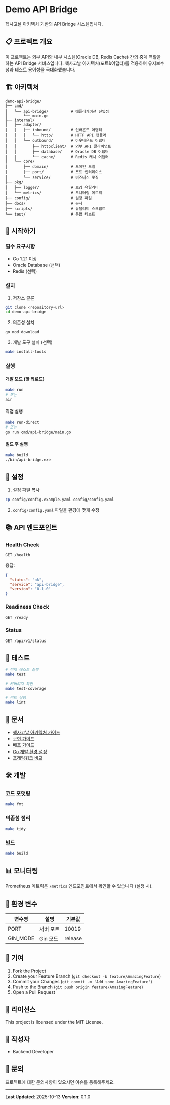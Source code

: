 # Demo API Bridge

헥사고날 아키텍처 기반의 API Bridge 시스템입니다.

## 📋 프로젝트 개요

이 프로젝트는 외부 API와 내부 시스템(Oracle DB, Redis Cache) 간의 중계 역할을 하는 API Bridge 서비스입니다. 헥사고날 아키텍처(포트&어댑터)를 적용하여 유지보수성과 테스트 용이성을 극대화했습니다.

## 🏗️ 아키텍처

```
demo-api-bridge/
├── cmd/
│   └── api-bridge/          # 애플리케이션 진입점
│       └── main.go
├── internal/
│   ├── adapter/
│   │   ├── inbound/         # 인바운드 어댑터
│   │   │   └── http/        # HTTP API 핸들러
│   │   └── outbound/        # 아웃바운드 어댑터
│   │       ├── httpclient/  # 외부 API 클라이언트
│   │       ├── database/    # Oracle DB 어댑터
│   │       └── cache/       # Redis 캐시 어댑터
│   └── core/
│       ├── domain/          # 도메인 모델
│       ├── port/            # 포트 인터페이스
│       └── service/         # 비즈니스 로직
├── pkg/
│   ├── logger/              # 로깅 유틸리티
│   └── metrics/             # 모니터링 메트릭
├── config/                  # 설정 파일
├── docs/                    # 문서
├── scripts/                 # 유틸리티 스크립트
└── test/                    # 통합 테스트
```

## 🚀 시작하기

### 필수 요구사항

- Go 1.21 이상
- Oracle Database (선택)
- Redis (선택)

### 설치

1. 저장소 클론

```bash
git clone <repository-url>
cd demo-api-bridge
```

2. 의존성 설치

```bash
go mod download
```

3. 개발 도구 설치 (선택)

```bash
make install-tools
```

### 실행

#### 개발 모드 (핫 리로드)

```bash
make run
# 또는
air
```

#### 직접 실행

```bash
make run-direct
# 또는
go run cmd/api-bridge/main.go
```

#### 빌드 후 실행

```bash
make build
./bin/api-bridge.exe
```

## 🔧 설정

1. 설정 파일 복사

```bash
cp config/config.example.yaml config/config.yaml
```

2. `config/config.yaml` 파일을 환경에 맞게 수정

## 📚 API 엔드포인트

### Health Check

```bash
GET /health
```

응답:
```json
{
  "status": "ok",
  "service": "api-bridge",
  "version": "0.1.0"
}
```

### Readiness Check

```bash
GET /ready
```

### Status

```bash
GET /api/v1/status
```

## 🧪 테스트

```bash
# 전체 테스트 실행
make test

# 커버리지 확인
make test-coverage

# 린트 실행
make lint
```

## 📖 문서

- [헥사고날 아키텍처 가이드](./docs/HEXAGONAL_ARCHITECTURE.md)
- [구현 가이드](./docs/IMPLEMENTATION_GUIDE.md)
- [배포 가이드](./docs/DEPLOYMENT_GUIDE.md)
- [Go 개발 환경 설정](./docs/GOLANG_SETUP_GUIDE.md)
- [프레임워크 비교](./docs/FRAMEWORK_COMPARISON.md)

## 🛠️ 개발

### 코드 포맷팅

```bash
make fmt
```

### 의존성 정리

```bash
make tidy
```

### 빌드

```bash
make build
```

## 📊 모니터링

Prometheus 메트릭은 `/metrics` 엔드포인트에서 확인할 수 있습니다 (설정 시).

## 🔐 환경 변수

| 변수명 | 설명 | 기본값 |
|--------|------|--------|
| PORT | 서버 포트 | 10019 |
| GIN_MODE | Gin 모드 | release |

## 🤝 기여

1. Fork the Project
2. Create your Feature Branch (`git checkout -b feature/AmazingFeature`)
3. Commit your Changes (`git commit -m 'Add some AmazingFeature'`)
4. Push to the Branch (`git push origin feature/AmazingFeature`)
5. Open a Pull Request

## 📝 라이선스

This project is licensed under the MIT License.

## 👥 작성자

- Backend Developer

## 📧 문의

프로젝트에 대한 문의사항이 있으시면 이슈를 등록해주세요.

---

**Last Updated**: 2025-10-13
**Version**: 0.1.0
